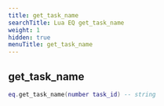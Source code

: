 ```yaml
---
title: get_task_name
searchTitle: Lua EQ get_task_name
weight: 1
hidden: true
menuTitle: get_task_name
---
```

## get_task_name
```lua
eq.get_task_name(number task_id) -- string
```